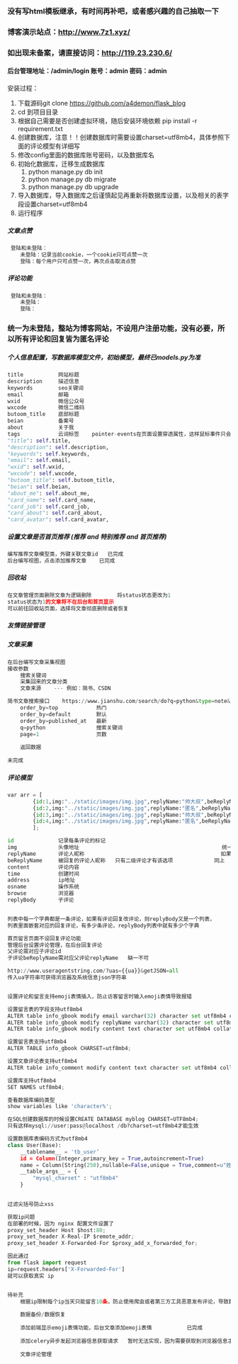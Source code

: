 ### 没有写html模板继承，有时间再补吧，或者感兴趣的自己抽取一下



### 博客演示站点：http://www.7z1.xyz/

### 如出现未备案，请直接访问：http://119.23.230.6/

#### 后台管理地址：/admin/login			账号：admin	密码：admin



安装过程：

1. 下载源码git clone https://github.com/a4demon/flask_blog
2. cd 到项目目录
3. 根据自己需要是否创建虚拟环境，随后安装环境依赖  pip install -r  requirement.txt
4. 创建数据库，注意！！创建数据库时需要设置charset=utf8mb4，具体参照下面的评论模型有详细写
5. 修改config里面的数据库账号密码，以及数据库名
6. 初始化数据库，迁移生成数据库
   1.  python manage.py db init
   2. python manage.py db migrate
   3. python manage.py db upgrade
7. 导入数据库，导入数据库之后谨慎起见再重新将数据库设置，以及相关的表字段设置charset=utf8mb4
8. 运行程序









##### 文章点赞

~~~python
 登陆和未登陆：
    未登陆：记录当前cookie，一个cookie只可点赞一次
    登陆：每个用户只可点赞一次，再次点击取消点赞
~~~



##### 评论功能

~~~python
 登陆和未登陆：
    未登陆：
    登陆：
~~~



### 统一为未登陆，整站为博客网站，不设用户注册功能，没有必要，所以所有评论和回复皆为匿名评论



##### 个人信息配置，写数据库模型文件，初始模型，最终已models.py为准

~~~python
title			网站标题
description		描述信息
keywords		seo关键词
email			邮箱
wxid			微信公众号
wxcode			微信二维码
butoom_title	底部标题
beian			备案号
about			关于我
tags			云词标签	pointer-events在页面设置穿透属性，这样鼠标事件只会在设置auto的标签上生效
"title": self.title,
"description": self.description,
"keywords": self.keywords,
"email": self.email,
"wxid": self.wxid,
"wxcode": self.wxcode,
"butoom_title": self.butoom_title,
"beian": self.beian,
"about_me": self.about_me,
"card_name": self.card_name,
"card_job": self.card_job,
"card_about": self.card_about,
"card_avatar": self.card_avatar,
~~~



##### 设置文章是否首页推荐  (推荐 and 特别推荐 and 首页推荐)

~~~python
编写推荐文章模型类，外键关联文章id   已完成
后台编写视图，点击添加推荐文章    已完成
~~~



##### 回收站

~~~python
在文章管理页面删除文章为逻辑删除		将status状态更改为1
status状态为1的文章将不在后台和首页显示
可以前往回收站页面，选择将文章彻底删除或者恢复
~~~



##### 友情链接管理



##### 文章采集

~~~python
在后台编写文章采集视图
接收参数	
	搜索关键词
	采集回来的文章分类
    文章来源	--- 例如：简书、CSDN

简书文章搜索接口	https://www.jianshu.com/search/do?q=python&type=note&page=1&order_by=default
    order_by=top			热门
    order_by=default		默认
    order_by=published_at	最新
    q=python				搜索关键词
    page=1					页数
    
    返回数据
    
未完成
~~~



##### 评论模型

~~~python
var arr = [
		{id:1,img:"../static/images/img.jpg",replyName:"帅大叔",beReplyName:"",content:"同学聚会，看到当年追我的屌丝开着宝马车带着他老婆来了，他老婆是我隔壁宿舍的同班同学，心里后悔极了。",time:"2017-10-17 11:42:53",address:"深圳",osname:"",browse:"谷歌",replyBody:[]},
		{id:2,img:"../static/images/img.jpg",replyName:"匿名",beReplyName:"",content:"到菜市场买菜，看到一个孩子在看摊，我问：“一只鸡多少钱？” 那孩子回答：“23。” 我又问：“两只鸡多少钱？” 孩子愣了一下，一时间没算过来，急中生智大吼一声：“一次只能买一只！”",time:"2017-10-17 11:42:53",address:"深圳",osname:"",browse:"谷歌",replyBody:[{id:3,img:"",replyName:"帅大叔",beReplyName:"匿名",content:"来啊，我们一起吃鸡",time:"2017-10-17 11:42:53",address:"",osname:"",browse:"谷歌"}]},
		{id:3,img:"../static/images/img.jpg",replyName:"帅大叔",beReplyName:"",content:"同学聚会，看到当年追我的屌丝开着宝马车带着他老婆来了，他老婆是我隔壁宿舍的同班同学，心里后悔极了。",time:"2017-10-17 11:42:53",address:"深圳",osname:"win10",browse:"谷歌",replyBody:[]},
        {id:4,img:"../static/images/img.jpg",replyName:"匿名",beReplyName:"",content:"1”",time:"2017-10-17 11:42:53",address:"深圳",osname:"",browse:"谷歌",replyBody:[{id:3,img:"",replyName:"帅大叔",beReplyName:"匿名111",content:"2",time:"2017-10-17 11:42:53",address:"",osname:"",browse:"谷歌"},{id:3,img:"",replyName:"帅大叔333",beReplyName:"匿名11122",content:"233",time:"2017-10-17 11:42:53",address:"",osname:"",browse:"谷歌"}]},
		];

id				记录每条评论的标记
img				头像地址											 统一设置默认值
replyName		评论人昵称											如果为null默认是匿名用户
beReplyName		被回复的评论人昵称	只有二级评论才有该选项				同上
content			评论内容
time			创建时间
address			ip地址
osname			操作系统
browse			浏览器
replyBody		子评论


列表中每一个字典都是一条评论，如果有评论回复改评论，则replyBody又是一个列表，
列表里面嵌套对应的回复评论，有多少条评论，replyBody列表中就有多少个字典

首页留言页面不设回复评论功能
管理后台设置评论管理，在后台回复评论
父评论需对应子评论id
子评论beReplyName需对应父评论replyName   缺一不可

http://www.useragentstring.com/?uas={{ua}}&getJSON=all
传入ua字符串可获得浏览器及系统信息json字符串


设置评论和留言支持emoji表情插入，防止访客留言时输入emoji表情导致报错

设置留言表的字段支持utf8mb4
ALTER table info_gbook modify email varchar(32) character set utf8mb4 collate utf8mb4_unicode_ci;
ALTER table info_gbook modify replyName varchar(32) character set utf8mb4 collate utf8mb4_unicode_ci;
ALTER table info_gbook modify content text character set utf8mb4 collate utf8mb4_unicode_ci;

设置留言表支持utf8mb4
ALTER TABLE info_gbook CHARSET=utf8mb4;

设置文章评论表支持utf8mb4
ALTER table info_comment modify content text character set utf8mb4 collate utf8mb4_unicode_ci;

设置库支持utf8mb4
SET NAMES utf8mb4;

查看数据库编码类型
show variables like 'character%';

在SQL创建数据库的时候设置CREATE DATABASE myblog CHARSET=UTF8mb4;
只有这样mysql://user:pass@localhost /db?charset=utf8mb4才能生效

设置数据库表编码方式为utf8mb4
class User(Base):    
    __tablename__ = 'tb_user’		
    id = Column(Integer,primary_key = True,autoincrement=True)    
    name = Column(String(250),nullable=False,unique = True,comment=u"姓名")    
    __table_args__ = {        
        "mysql_charset" : "utf8mb4"
    }

   
过滤尖括号防止xss

获取ip问题 
在部署的时候，因为 nginx 配置文件设置了 
proxy_set_header Host $host:80; 
proxy_set_header X-Real-IP $remote_addr; 
proxy_set_header X-Forwarded-For $proxy_add_x_forwarded_for; 

因此通过 
from flask import request 
ip=request.headers['X-Forwarded-For'] 
就可以获取真实 ip


待补充
	根据ip限制每个ip当天只能留言10条，防止使用爬虫或者第三方工具恶意发布评论，导致数据库冗余
    
    数据备份/数据恢复
    
    添加前端显示emoji表情功能，后台文章添加emoji表情			已完成
    
    添加celery异步发起浏览器信息获取请求	暂时无法实现，因为需要获取到浏览器信息才能写入数据库
    
    文章评论管理
~~~

